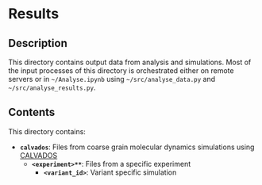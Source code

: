 # Results

## Description
This directory contains output data from analysis and simulations.
Most of the input processes of this directory is orchestrated either on remote servers or in ``~/Analyse.ipynb`` using ``~/src/analyse_data.py`` and ``~/src/analyse_results.py``.

## Contents
This directory contains:
- **``calvados``**: Files from coarse grain molecular dynamics simulations using [CALVADOS](https://www.pnas.org/doi/10.1073/pnas.2111696118)
    - **``<experiment>**``**: Files from a specific experiment
        - **``<variant_id>``**: Variant specific simulation